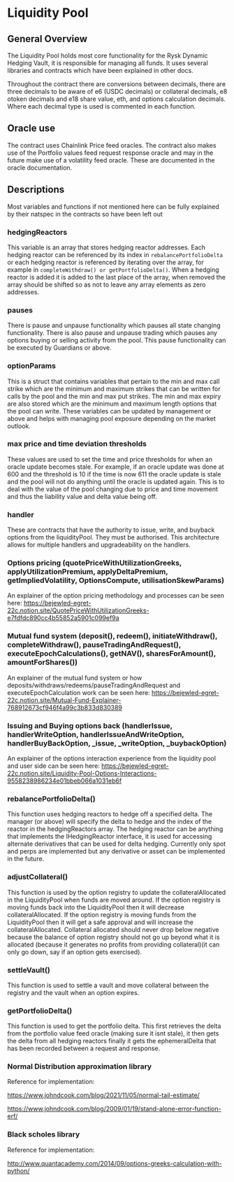# Liquidity Pool

## General Overview

The Liquidity Pool holds most core functionality for the Rysk Dynamic Hedging Vault, it is responsible for managing all funds. It uses several libraries and contracts which have been explained in other docs.

Throughout the contract there are conversions between decimals, there are three decimals to be aware of e6 (USDC decimals) or collateral decimals, e8 otoken decimals and e18 share value, eth, and options calculation decimals. Where each decimal type is used is commented in each function.
## Oracle use

The contract uses Chainlink Price feed oracles. The contract also makes use of the Portfolio values feed request response oracle and may in the future make use of a volatility feed oracle. These are documented in the oracle documentation.

## Descriptions

Most variables and functions if not mentioned here can be fully explained by their natspec in the contracts so have been left out

### hedgingReactors

This variable is an array that stores hedging reactor addresses. Each hedging reactor can be referenced by its index in ```rebalancePortfolioDelta``` or each hedging reactor is referenced by iterating over the array, for example in ```completeWithdraw() or getPortfolioDelta()```. When a hedging reactor is added it is added to the last place of the array, when removed the array should be shifted so as not to leave any array elements as zero addresses.

### pauses

There is pause and unpause functionality which pauses all state changing functionality. There is also pause and unpause trading which pauses any options buying or selling activity from the pool. This pause functionality can be executed by Guardians or above.

### optionParams

This is a struct that contains variables that pertain to the min and max call strike which are the minimum and maximum strikes that can be written for calls by the pool and the min and max put strikes. The min and max expiry are also stored which are the minimum and maximum length options that the pool can write. These variables can be updated by management or above and helps with managing pool exposure depending on the market outlook.

### max price and time deviation thresholds

These values are used to set the time and price thresholds for when an oracle update becomes stale. For example, if an oracle update was done at 600 and the threshold is 10 if the time is now 611 the oracle update is stale and the pool will not do anything until the oracle is updated again. This is to deal with the value of the pool changing due to price and time movement and thus the liability value and delta value being off.

### handler

These are contracts that have the authority to issue, write, and buyback options from the liquidityPool. They must be authorised. This architecture allows for multiple handlers and upgradeability on the handlers.

### Options pricing (quotePriceWithUtilizationGreeks, applyUtilizationPremium, applyDeltaPremium, getImpliedVolatility, OptionsCompute, utilisationSkewParams)

An explainer of the option pricing methodology and processes can be seen here: https://bejewled-egret-22c.notion.site/QuotePriceWithUtilizationGreeks-e7fdfdc890cc4b55852a5901c099ef9a 

### Mutual fund system (deposit(), redeem(), initiateWithdraw(), completeWithdraw(), pauseTradingAndRequest(), executeEpochCalculations(), getNAV(), sharesForAmount(), amountForShares())

An explainer of the mutual fund system or how deposits/withdraws/redeems/pauseTradingAndRequest and executeEpochCalculation work can be seen here: https://bejewled-egret-22c.notion.site/Mutual-Fund-Explainer-768912673cf946f4a99c3b833d830389 

### Issuing and Buying options back (handlerIssue, handlerWriteOption, handlerIssueAndWriteOption, handlerBuyBackOption, _issue, _writeOption, _buybackOption)

An explainer of the options interaction experience from the liquidity pool and user side can be seen here: https://bejewled-egret-22c.notion.site/Liquidity-Pool-Options-Interactions-9558238986234e01bbeb066a1031eb6f 


### rebalancePortfolioDelta()

This function uses hedging reactors to hedge off a specified delta. The manager (or above) will specify the delta to hedge and the index of the reactor in the hedgingReactors array. The hedging reactor can be anything that implements the IHedgingReactor interface, it is used for accessing alternate derivatives that can be used for delta hedging. Currently only spot and perps are implemented but any derivative or asset can be implemented in the future.

### adjustCollateral()

This function is used by the option registry to update the collateralAllocated in the LiquidityPool when funds are moved around. If the option registry is moving funds back into the LiquidityPool then it will decrease collateralAllocated. If the option registry is moving funds from the LiquidityPool then it will get a safe approval and will increase the collateralAllocated. Collateral allocated should never drop below negative because the balance of option registry should not go up beyond what it is allocated (because it generates no profits from providing collateral)(it can only go down, say if an option gets exercised).

### settleVault()

This function is used to settle a vault and move collateral between the registry and the vault when an option expires.

### getPortfolioDelta()

This function is used to get the portfolio delta. This first retrieves the delta from the portfolio value feed oracle (making sure it isnt stale), it then gets the delta from all hedging reactors finally it gets the ephemeralDelta that has been recorded between a request and response.

### Normal Distribution approximation library

Reference for implementation:

https://www.johndcook.com/blog/2021/11/05/normal-tail-estimate/

https://www.johndcook.com/blog/2009/01/19/stand-alone-error-function-erf/ 

### Black scholes library

Reference for implementation: 

http://www.quantacademy.com/2014/09/options-greeks-calculation-with-python/ 